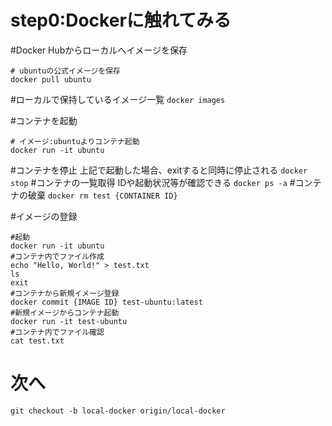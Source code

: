 step0:Dockerに触れてみる
====

#Docker Hubからローカルへイメージを保存

```
# ubuntuの公式イメージを保存
docker pull ubuntu
```

#ローカルで保持しているイメージ一覧
`docker images`

#コンテナを起動

```
# イメージ:ubuntuよりコンテナ起動
docker run -it ubuntu
```

#コンテナを停止
上記で起動した場合、exitすると同時に停止される
`docker stop`
#コンテナの一覧取得
IDや起動状況等が確認できる
`docker ps -a`
#コンテナの破棄
`docker rm test {CONTAINER ID}`

#イメージの登録

```
#起動
docker run -it ubuntu
#コンテナ内でファイル作成
echo "Hello, World!" > test.txt
ls
exit
#コンテナから新規イメージ登録
docker commit {IMAGE ID} test-ubuntu:latest
#新規イメージからコンテナ起動
docker run -it test-ubuntu
#コンテナ内でファイル確認
cat test.txt
```

# 次へ

`git checkout -b local-docker origin/local-docker`
